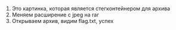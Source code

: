1. Это картинка, которая является стегконтейнером для архива
2. Меняем расширение с jpeg на rar
3. Открываем архив, видим flag.txt, успех
